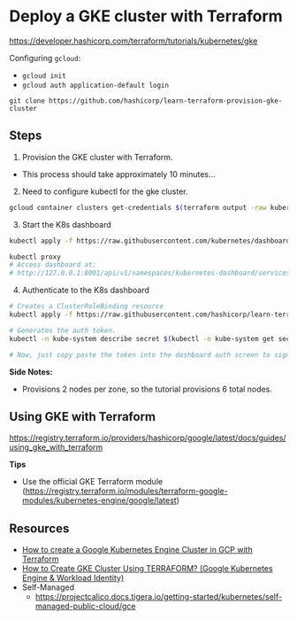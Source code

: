 # Deploy a GKE cluster with Terraform

https://developer.hashicorp.com/terraform/tutorials/kubernetes/gke

Configuring `gcloud`:

- `gcloud init`
- `gcloud auth application-default login`

`git clone https://github.com/hashicorp/learn-terraform-provision-gke-cluster`

## Steps

1. Provision the GKE cluster with Terraform.

- This process should take approximately 10 minutes...

2. Need to configure kubectl for the gke cluster.

```bash
gcloud container clusters get-credentials $(terraform output -raw kubernetes_cluster_name) --region $(terraform output -raw region)
```

3. Start the K8s dashboard

```bash
kubectl apply -f https://raw.githubusercontent.com/kubernetes/dashboard/v2.0.0-beta8/aio/deploy/recommended.yaml

kubectl proxy
# Access dashboard at:
# http://127.0.0.1:8001/api/v1/namespaces/kubernetes-dashboard/services/https:kubernetes-dashboard:/proxy/
```

4. Authenticate to the K8s dashboard

```bash
# Creates a ClusterRoleBinding resource
kubectl apply -f https://raw.githubusercontent.com/hashicorp/learn-terraform-provision-gke-cluster/main/kubernetes-dashboard-admin.rbac.yaml

# Generates the auth token.
kubectl -n kube-system describe secret $(kubectl -n kube-system get secret | grep service-controller-token | awk '{print $1}')

# Now, just copy paste the token into the dashboard auth screen to sign in.
```

**Side Notes:**

- Provisions 2 nodes per zone, so the tutorial provisions 6 total nodes.

## Using GKE with Terraform

https://registry.terraform.io/providers/hashicorp/google/latest/docs/guides/using_gke_with_terraform

**Tips**

- Use the official GKE Terraform module (https://registry.terraform.io/modules/terraform-google-modules/kubernetes-engine/google/latest)

## Resources

- [How to create a Google Kubernetes Engine Cluster in GCP with Terraform](https://www.youtube.com/watch?v=qf_fsOEj-OU)
- [How to Create GKE Cluster Using TERRAFORM? (Google Kubernetes Engine & Workload Identity)](https://www.youtube.com/watch?v=X_IK0GBbBTw)
- Self-Managed
  - https://projectcalico.docs.tigera.io/getting-started/kubernetes/self-managed-public-cloud/gce
